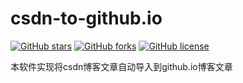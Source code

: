 # csdn-to-github.io
[![GitHub stars](https://img.shields.io/github/stars/mingmingge/csdn-to-github.io.svg)](https://github.com/mingmingge/csdn-to-github.io/stargazers) 
[![GitHub forks](https://img.shields.io/github/forks/mingmingge/csdn-to-github.io.svg)](https://github.com/mingmingge/csdn-to-mingmingge.io/network) 
[![GitHub license](https://img.shields.io/github/license/mingmingge/csdn-to-github.io.svg)](https://github.com/mingmignge/csdn-to-github.io/blob/master/LICENSE)

本软件实现将csdn博客文章自动导入到github.io博客文章
